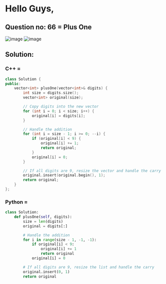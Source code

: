 # Hello Guys,
## Question no: 66 = Plus One

![image](https://github.com/user-attachments/assets/7bdd8200-1f8a-4707-a0a4-7d3104fa6726)
![image](https://github.com/user-attachments/assets/03a69017-2d96-4e42-8e1c-530db714f031)

## Solution:

### C++ = 
```cpp
class Solution {
public:
    vector<int> plusOne(vector<int>& digits) {
        int size = digits.size();
        vector<int> original(size);

        // Copy digits into the new vector
        for (int i = 0; i < size; i++) {
            original[i] = digits[i];
        }

        // Handle the addition
        for (int i = size - 1; i >= 0; --i) {
            if (original[i] < 9) {
                original[i] += 1;
                return original;
            }
            original[i] = 0;
        }

        // If all digits are 9, resize the vector and handle the carry
        original.insert(original.begin(), 1);
        return original;
    }
};

```

### Python = 
```python
class Solution:
    def plusOne(self, digits):
        size = len(digits)
        original = digits[:]

        # Handle the addition
        for i in range(size - 1, -1, -1):
            if original[i] < 9:
                original[i] += 1
                return original
            original[i] = 0

        # If all digits are 9, resize the list and handle the carry
        original.insert(0, 1)
        return original
```
